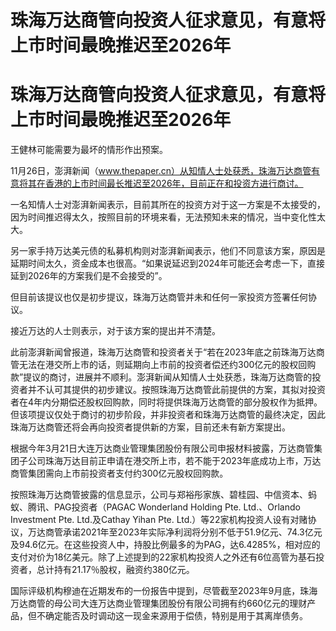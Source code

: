 # 珠海万达商管向投资人征求意见，有意将上市时间最晚推迟至2026年

# 珠海万达商管向投资人征求意见，有意将上市时间最晚推迟至2026年

王健林可能需要为最坏的情形作出预案。

11月26日，澎湃新闻（www.thepaper.cn）从知情人士处获悉，珠海万达商管有意将其在香港的上市时间最长推迟至2026年，目前正在和投资方进行商讨。

一名知情人士对澎湃新闻表示，目前其所在的投资方对于这一方案是不太接受的，因为时间推迟得太久，按照目前的环境来看，无法预知未来的情况，当中变化性太大。

另一家手持万达美元债的私募机构则对澎湃新闻表示，他们不同意该方案，原因是延期时间太久，资金成本也很高。“如果说延迟到2024年可能还会考虑一下，直接延到2026年的方案我们是不会接受的”。

但目前该提议也仅是初步提议，珠海万达商管并未和任何一家投资方签署任何协议。

接近万达的人士则表示，对于该方案的提出并不清楚。

此前澎湃新闻曾报道，珠海万达商管和投资者关于“若在2023年底之前珠海万达商管无法在港交所上市的话，则延期向上市前的投资者偿还约300亿元的股权回购款”提议的商讨，进展并不顺利。澎湃新闻从知情人士处获悉，珠海万达商管的投资者并不认可其提供的初步建议。按照珠海万达商管此前提供的方案，其拟对投资者在4年内分期偿还股权回购款，同时将提供珠海万达商管的部分股权作为抵押。但该项提议仅处于商讨的初步阶段，并非投资者和珠海万达商管的最终决定，因此珠海万达商管还将会再向投资者提供新的方案，目前还未有新方案提出。

根据今年3月21日大连万达商业管理集团股份有限公司申报材料披露，万达商管集团子公司珠海万达目前正申请在港交所上市，若不能于2023年底成功上市，万达商管集团需向上市前投资者支付约300亿元股权回购款。

按照珠海万达商管披露的信息显示，公司与郑裕彤家族、碧桂园、中信资本、蚂蚁、腾讯、PAG投资者（PAGAC Wonderland Holding Pte.
Ltd.、Orlando Investment Pte. Ltd.及Cathay Yihan Pte.
Ltd.）等22家机构投资人设有对赌协议，万达商管承诺2021年至2023年实际净利润将分别不低于51.9亿元、74.3亿元及94.6亿元。在这些投资人中，持股比例最多的为PAG，达6.4285%，相对应的支付对价为18亿美元。除了上述提到的22家机构投资人之外还有6位高管为基石投资者，总计持有21.17％股权，融资约380亿元。

国际评级机构穆迪在近期发布的一份报告中提到，尽管截至2023年9月底，珠海万达商管的母公司大连万达商业管理集团股份有限公司拥有约660亿元的理财产品，但不确定能否及时调动这一现金来源用于偿债，特别是用于其离岸债务。

